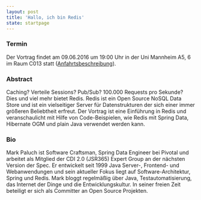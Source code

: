 ```yaml
---
layout: post
title: 'Hallo, ich bin Redis'
state: startpage
---
```


### Termin

Der Vortrag findet am 09.06.2016 um 19:00 Uhr in der Uni Mannheim A5, 6 im Raum C013 statt ([Anfahrtsbeschreibung](/getting-there)).

### Abstract

Caching? Verteile Sessions? Pub/Sub? 100.000 Requests pro Sekunde? Dies und viel mehr bietet Redis. Redis ist ein Open Source NoSQL Data Store und ist ein vielseitiger Server für Datenstrukturen der sich einer immer größeren Beliebtheit erfreut. Der Vortrag ist eine Einführung in Redis und veranschaulicht mit Hilfe von Code-Beispielen, wie Redis mit Spring Data, Hibernate OGM und plain Java verwendet werden kann.

### Bio

Mark Paluch ist Software Craftsman, Spring Data Engineer bei Pivotal und arbeitet als Mitglied der CDI 2.0 (JSR365) Expert Group an der nächsten Version der Spec. Er entwickelt seit 1999 Java Server-, Frontend- und Webanwendungen und sein aktueller Fokus liegt auf Software-Architektur, Spring und Redis. Mark bloggt regelmäßig über Java, Testautomatisierung, das Internet der Dinge und die Entwicklungskultur. In seiner freien Zeit beteiligt er sich als Committer an Open Source Projekten.
